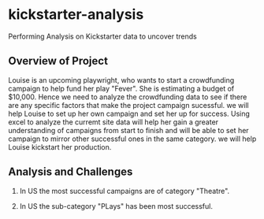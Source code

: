 # kickstarter-analysis
Performing Analysis on Kickstarter data to uncover trends
## Overview of Project

Louise is an upcoming playwright, who wants to start a crowdfunding campaign to help fund her play "Fever". She is estimating a budget of $10,000. 
Hence we need to analyze the crowdfunding data to see if there are any specific factors that make the project campaign sucessful. we will help Louise to 
set up her own campaign and set her up for success. Using excel to analyze the curremt site data will help her gain a greater understanding of campaigns from
start to finish and will be able to set her campaign to mirror other successful ones in the same category. we will help Louise kickstart her production.

## Analysis and Challenges

1. In US the most successful campaigns are of category "Theatre".

2. In US the sub-category "PLays" has been most successful.
